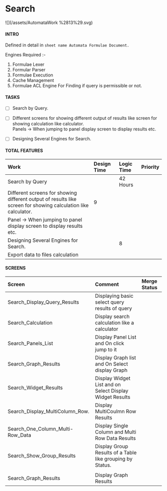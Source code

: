 # Search

![](/assets/AutomataWork %2813%29.svg)

#### INTRO

Defined in detail in `sheet name Automata Formulae Document.`

Engines Required :-

1. Formulae Lexer
2. Formular Parser
3. Formulae Execution
4. Cache Management
5. Formulae ACL Engine For Finding if query is permissible or not.

#### TASKS

* [ ] Search by Query.
* [ ] Different screens for showing different output of results like screen for showing calculation like calculator.  
  Panels -&gt; When jumping to panel display screen to display results etc.

* [ ] Designing Several Engines for Search.

#### TOTAL FEATURES

| Work | Design Time | Logic Time | Priority |
| :--- | :--- | :--- | :--- |
| Search by Query |  | 42 Hours |  |
| Different screens for showing different output of results like screen for showing calculation like calculator. | 9 |  |  |
| Panel -&gt; When jumping to panel display screen to display results etc. |  |  |  |
| Designing Several Engines for Search. |  | 8 |  |
| Export data to files calculation |  |  |  |

#### SCREENS

| Screen | Comment | Merge Status |
| :--- | :--- | :--- |
| Search\_Display\_Query\_Results | Displaying basic select query results of query |  |
| Search\_Calculation | Display search calculation like a calculator |  |
| Search\_Panels\_List | Display Panel List and On click jump to it |  |
| Search\_Graph\_Results | Display Graph list and On Select display Graph |  |
| Search\_Widget\_Results | Display Widget List and on Select Display Widget Results |  |
| Search\_Display\_MultiColumn\_Row. | Display MultiCoulmn Row Results |  |
| Search\_One\_Column\_Multi-Row\_Data | Display Single Column and Multi Row Data Results |  |
| Search\_Show\_Group\_Results | Display Group Results of a Table like grouping by Status. |  |
|  |  |  |
| Search\_Graph\_Results | Display Graph Results |  |



